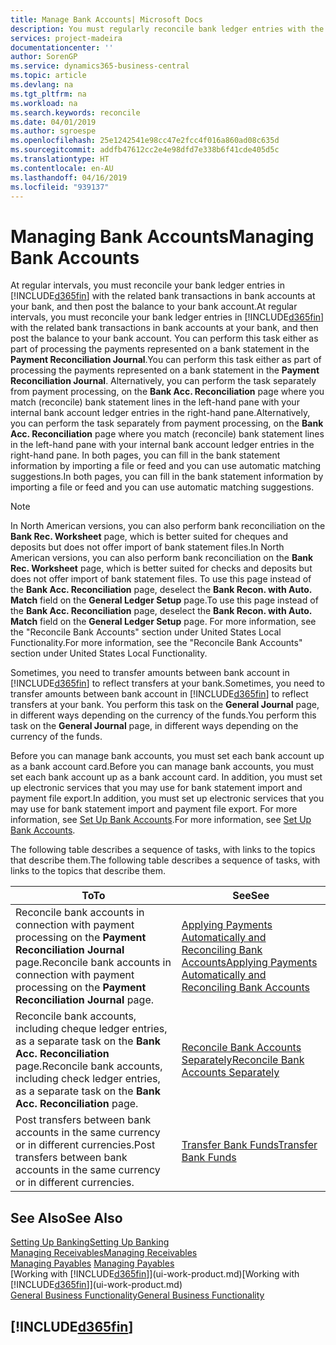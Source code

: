 ```yaml
---
title: Manage Bank Accounts| Microsoft Docs
description: You must regularly reconcile bank ledger entries with the related bank transactions in your bank accounts.
services: project-madeira
documentationcenter: ''
author: SorenGP
ms.service: dynamics365-business-central
ms.topic: article
ms.devlang: na
ms.tgt_pltfrm: na
ms.workload: na
ms.search.keywords: reconcile
ms.date: 04/01/2019
ms.author: sgroespe
ms.openlocfilehash: 25e1242541e98cc47e2fcc4f016a860ad08c635d
ms.sourcegitcommit: addfb47612cc2e4e98dfd7e338b6f41cde405d5c
ms.translationtype: HT
ms.contentlocale: en-AU
ms.lasthandoff: 04/16/2019
ms.locfileid: "939137"
---
```

# <a name="managing-bank-accounts"></a><span data-ttu-id="2b40c-103">Managing Bank Accounts</span><span class="sxs-lookup"><span data-stu-id="2b40c-103">Managing Bank Accounts</span></span>
<span data-ttu-id="2b40c-104">At regular intervals, you must reconcile your bank ledger entries in [!INCLUDE[d365fin](includes/d365fin_md.md)] with the related bank transactions in bank accounts at your bank, and then post the balance to your bank account.</span><span class="sxs-lookup"><span data-stu-id="2b40c-104">At regular intervals, you must reconcile your bank ledger entries in [!INCLUDE[d365fin](includes/d365fin_md.md)] with the related bank transactions in bank accounts at your bank, and then post the balance to your bank account.</span></span> <span data-ttu-id="2b40c-105">You can perform this task either as part of processing the payments represented on a bank statement in the **Payment Reconciliation Journal**.</span><span class="sxs-lookup"><span data-stu-id="2b40c-105">You can perform this task either as part of processing the payments represented on a bank statement in the **Payment Reconciliation Journal**.</span></span> <span data-ttu-id="2b40c-106">Alternatively, you can perform the task separately from payment processing, on the **Bank Acc. Reconciliation** page where you match (reconcile) bank statement lines in the left-hand pane with your internal bank account ledger entries in the right-hand pane.</span><span class="sxs-lookup"><span data-stu-id="2b40c-106">Alternatively, you can perform the task separately from payment processing, on the **Bank Acc. Reconciliation** page where you match (reconcile) bank statement lines in the left-hand pane with your internal bank account ledger entries in the right-hand pane.</span></span> <span data-ttu-id="2b40c-107">In both pages, you can fill in the bank statement information by importing a file or feed and you can use automatic matching suggestions.</span><span class="sxs-lookup"><span data-stu-id="2b40c-107">In both pages, you can fill in the bank statement information by importing a file or feed and you can use automatic matching suggestions.</span></span>

> [!NOTE]  
> <span data-ttu-id="2b40c-108">In North American versions, you can also perform bank reconciliation on the **Bank Rec. Worksheet** page, which is better suited for cheques and deposits but does not offer import of bank statement files.</span><span class="sxs-lookup"><span data-stu-id="2b40c-108">In North American versions, you can also perform bank reconciliation on the **Bank Rec. Worksheet** page, which is better suited for checks and deposits but does not offer import of bank statement files.</span></span> <span data-ttu-id="2b40c-109">To use this page instead of the **Bank Acc. Reconciliation** page, deselect the **Bank Recon. with Auto. Match** field on the **General Ledger Setup** page.</span><span class="sxs-lookup"><span data-stu-id="2b40c-109">To use this page instead of the **Bank Acc. Reconciliation** page, deselect the **Bank Recon. with Auto. Match** field on the **General Ledger Setup** page.</span></span> <span data-ttu-id="2b40c-110">For more information, see the "Reconcile Bank Accounts" section under United States Local Functionality.</span><span class="sxs-lookup"><span data-stu-id="2b40c-110">For more information, see the "Reconcile Bank Accounts" section under United States Local Functionality.</span></span>

<span data-ttu-id="2b40c-111">Sometimes, you need to transfer amounts between bank account in [!INCLUDE[d365fin](includes/d365fin_md.md)] to reflect transfers at your bank.</span><span class="sxs-lookup"><span data-stu-id="2b40c-111">Sometimes, you need to transfer amounts between bank account in [!INCLUDE[d365fin](includes/d365fin_md.md)] to reflect transfers at your bank.</span></span> <span data-ttu-id="2b40c-112">You perform this task on the **General Journal** page, in different ways depending on the currency of the funds.</span><span class="sxs-lookup"><span data-stu-id="2b40c-112">You perform this task on the **General Journal** page, in different ways depending on the currency of the funds.</span></span>

<span data-ttu-id="2b40c-113">Before you can manage bank accounts, you must set each bank account up as a bank account card.</span><span class="sxs-lookup"><span data-stu-id="2b40c-113">Before you can manage bank accounts, you must set each bank account up as a bank account card.</span></span> <span data-ttu-id="2b40c-114">In addition, you must set up electronic services that you may use for bank statement import and payment file export.</span><span class="sxs-lookup"><span data-stu-id="2b40c-114">In addition, you must set up electronic services that you may use for bank statement import and payment file export.</span></span> <span data-ttu-id="2b40c-115">For more information, see [Set Up Bank Accounts](bank-setup-banking.md).</span><span class="sxs-lookup"><span data-stu-id="2b40c-115">For more information, see [Set Up Bank Accounts](bank-setup-banking.md).</span></span>

<span data-ttu-id="2b40c-116">The following table describes a sequence of tasks, with links to the topics that describe them.</span><span class="sxs-lookup"><span data-stu-id="2b40c-116">The following table describes a sequence of tasks, with links to the topics that describe them.</span></span>

| <span data-ttu-id="2b40c-117">To</span><span class="sxs-lookup"><span data-stu-id="2b40c-117">To</span></span> | <span data-ttu-id="2b40c-118">See</span><span class="sxs-lookup"><span data-stu-id="2b40c-118">See</span></span> |
| --- | --- |
| <span data-ttu-id="2b40c-119">Reconcile bank accounts in connection with payment processing on the **Payment Reconciliation Journal** page.</span><span class="sxs-lookup"><span data-stu-id="2b40c-119">Reconcile bank accounts in connection with payment processing on the **Payment Reconciliation Journal** page.</span></span> |[<span data-ttu-id="2b40c-120">Applying Payments Automatically and Reconciling Bank Accounts</span><span class="sxs-lookup"><span data-stu-id="2b40c-120">Applying Payments Automatically and Reconciling Bank Accounts</span></span>](receivables-apply-payments-auto-reconcile-bank-accounts.md) |
| <span data-ttu-id="2b40c-121">Reconcile bank accounts, including cheque ledger entries, as a separate task on the **Bank Acc. Reconciliation** page.</span><span class="sxs-lookup"><span data-stu-id="2b40c-121">Reconcile bank accounts, including check ledger entries, as a separate task on the **Bank Acc. Reconciliation** page.</span></span> |[<span data-ttu-id="2b40c-122">Reconcile Bank Accounts Separately</span><span class="sxs-lookup"><span data-stu-id="2b40c-122">Reconcile Bank Accounts Separately</span></span>](bank-how-reconcile-bank-accounts-separately.md) |
| <span data-ttu-id="2b40c-123">Post transfers between bank accounts in the same currency or in different currencies.</span><span class="sxs-lookup"><span data-stu-id="2b40c-123">Post transfers between bank accounts in the same currency or in different currencies.</span></span> |[<span data-ttu-id="2b40c-124">Transfer Bank Funds</span><span class="sxs-lookup"><span data-stu-id="2b40c-124">Transfer Bank Funds</span></span>](bank-how-transfer-bank-funds.md) |

## <a name="see-also"></a><span data-ttu-id="2b40c-125">See Also</span><span class="sxs-lookup"><span data-stu-id="2b40c-125">See Also</span></span>
[<span data-ttu-id="2b40c-126">Setting Up Banking</span><span class="sxs-lookup"><span data-stu-id="2b40c-126">Setting Up Banking</span></span>](bank-setup-banking.md)  
[<span data-ttu-id="2b40c-127">Managing Receivables</span><span class="sxs-lookup"><span data-stu-id="2b40c-127">Managing Receivables</span></span>](receivables-manage-receivables.md)  
<span data-ttu-id="2b40c-128">[Managing Payables](payables-manage-payables.md)  </span><span class="sxs-lookup"><span data-stu-id="2b40c-128">[Managing Payables](payables-manage-payables.md)  </span></span>  
<span data-ttu-id="2b40c-129">[Working with [!INCLUDE[d365fin](includes/d365fin_md.md)]](ui-work-product.md)</span><span class="sxs-lookup"><span data-stu-id="2b40c-129">[Working with [!INCLUDE[d365fin](includes/d365fin_md.md)]](ui-work-product.md)</span></span>  
[<span data-ttu-id="2b40c-130">General Business Functionality</span><span class="sxs-lookup"><span data-stu-id="2b40c-130">General Business Functionality</span></span>](ui-across-business-areas.md)  

## [!INCLUDE[d365fin](includes/free_trial_md.md)]  
 
